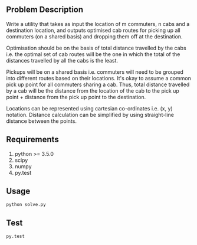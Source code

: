 ## Problem Description
Write a utility that takes as input the location of m commuters, n cabs and a destination location, and outputs optimised cab routes for picking up all commuters (on a shared basis) and dropping them off at the destination.

Optimisation should be on the basis of total distance travelled by the cabs i.e. the optimal set of cab routes will be the one in which the total of the distances travelled by all the cabs is the least.

Pickups will be on a shared basis i.e. commuters will need to be grouped into different routes based on their locations. It's okay to assume a common pick up point for all commuters sharing a cab. Thus, total distance travelled by a cab will be the distance from the location of the cab to the pick up point + distance from the pick up point to the destination.

Locations can be represented using cartesian co-ordinates i.e. (x, y) notation. Distance calculation can be simplified by using straight-line distance between the points. 

## Requirements
1. python >= 3.5.0
2. scipy
3. numpy
4. py.test

## Usage
`python solve.py`

## Test
`py.test`
